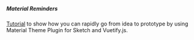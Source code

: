 <h5>Material Reminders</h5>
<p><a href="https://medium.com/p/366ef25ce9b3/edit">Tutorial</a> to show how you can rapidly go from idea to prototype by using Material Theme Plugin for Sketch and Vuetify.js.</p>
